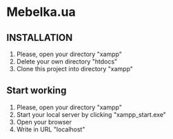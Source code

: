 # Mebelka.ua

INSTALLATION
------------

  1) Please, open your directory "xampp"
  2) Delete your own directory "htdocs"
  3) Clone this project into directory "xampp"


Start working
------------

  1) Please, open  your directory "xampp"
  2) Start your local server  by clicking "xampp_start.exe"
  3) Open your browser
  4) Write in URL "localhost"
